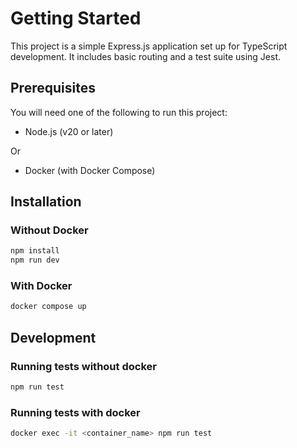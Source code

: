 # Getting Started

This project is a simple Express.js application set up for TypeScript development. It includes basic routing and a test suite using Jest.

## Prerequisites

You will need one of the following to run this project:

- Node.js (v20 or later)

Or

- Docker (with Docker Compose)

## Installation

### Without Docker

```bash
npm install
npm run dev
```

### With Docker

```bash
docker compose up 
```

## Development

### Running tests without docker

```bash
npm run test
```

### Running tests with docker

```bash
docker exec -it <container_name> npm run test
```
